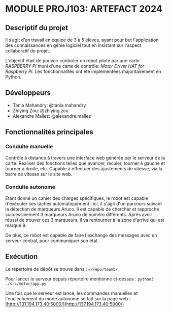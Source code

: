 # MODULE PROJ103: ARTEFACT 2024

## Descriptif du projet 
Il s’agit d’un travail en équipe de 3 à 5 élèves, ayant pour but l'application des connaissances en génie logiciel tout en insistant sur l'aspect collaboratif du projet. 

L'objectif était de pouvoir controler un robot piloté par une carte _RASPBERRY PI_ muni d'une carte de contrôle: _Motor Driver HAT for Raspberry Pi_. 
Les fonctionnalités ont été implémentées majoritairement en Python.

## Développeurs
- Tania Mahandry: @tania.mahandry
- Zhiying Zou: @zhiying.zou
- Alexandre Mallez: @alexandre.mallez

## Fonctionnalités principales
### Conduite manuelle
Contrôle à distance à travers une interface web générée par le serveur de la carte. Réaliser des fonctions telles que avancer, reculer, tourner à gauche et tourner à droite, etc. Capable à effectuer des ajustements de vitesse, via la barre de vitesse sur le site web.

### Conduite autonome 
Etant donné un cahier des charges spécifiques, le robot est capable d'exécuter ses tâches automatiquement : ici, il s'agit d'un parcours suivant la détection de marqueurs Aruco. Il est capable de chercher et rapproche successivement 3 marqueurs Aruco de numéro différents. Après avoir réussi de trouver ces 3 marqueurs, il va rentourner à la zone d'arrive qui est marqué 9.

De plus, ce robot est capable de faire l'exchange des messages avec un serveur central, pour communiquer son état.

## Exécution
Le répertoire de dépôt se trouve dans  : 
`~/repo/teamb/`

Pour lancer le serveur depuis répertoire mentionné ci-dessus :
`python3 ./src/motor/app.py` 

Une fois que le serveur est lancé, les commandes manuelles et l'enclechement du mode autonome se fait sur la page web :  [http://137.194.173.40:5000/](http://137.194.173.40:5000/)
